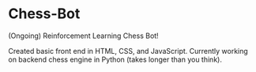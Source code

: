 # Chess-Bot
(Ongoing) Reinforcement Learning Chess Bot!


Created basic front end in HTML, CSS, and JavaScript.
Currently working on backend chess engine in Python (takes longer than you think).
